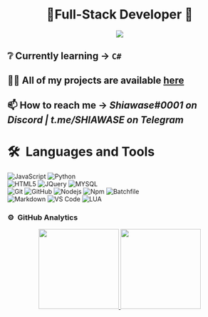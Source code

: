 <h1 align="center">💫Full-Stack Developer 💫</h1>
	
<p align="center">
  <img src="https://cdn.discordapp.com/attachments/733642426006241305/1081968746421309470/image.png">
</p>

## ❔ Currently learning -> `C#`

## 👨‍💻 All of my projects are available [here](https://github.com/MEMEZNUT999?tab=repositories)

## 📫 How to reach me -> *Shiawase#0001 on Discord | t.me/SHlAWASE on Telegram*


	
# 🛠 &nbsp;Languages and Tools

![JavaScript](https://img.shields.io/badge/-JavaScript-%23F7DF1C?style=for-the-badge&logo=javascript&logoColor=000000&labelColor=%23F7DF1C&color=%23FFCE5A)
![Python](https://img.shields.io/badge/-Python-3776AB?style=for-the-badge&logo=python&logoColor=ffffff)
<br>
![HTML5](https://img.shields.io/badge/-HTML5-%23E44D27?style=for-the-badge&logo=html5&logoColor=ffffff)
![JQuery](https://img.shields.io/badge/jQuery-f56200?style=for-the-badge&logo=jquery&logoColor=white)
![MYSQL](https://img.shields.io/badge/-MYSQL-0078D6?style=for-the-badge&logo=mysql&logoColor=ffffff)
<br>
![Git](https://img.shields.io/badge/-Git-%23F05032?style=for-the-badge&logo=git&logoColor=%23ffffff)
![GitHub](https://img.shields.io/badge/-GitHub-181717?style=for-the-badge&logo=github)
![Nodejs](https://img.shields.io/badge/-Nodejs-08d430?style=for-the-badge&logo=Node.js&logoColor=ffffff)
![Npm](https://img.shields.io/badge/-npm-CB3837?style=for-the-badge&logo=npm)
![Batchfile](https://img.shields.io/badge/-batchfile-0078D6?style=for-the-badge&logo=windows&logoColor=ffffff)
<br>
![Markdown](https://img.shields.io/badge/Markdown-000000?style=for-the-badge&logo=markdown&logoColor=white)
![VS Code](https://img.shields.io/badge/-VS%20Code-007ACC?style=for-the-badge&logo=visual-studio-code&logoColor=ffffff)
![LUA](https://img.shields.io/badge/-LUA-6600ff?style=for-the-badge&logo=lua&logoColor=1)
<br/>

### ⚙️ &nbsp;GitHub Analytics

<p align="center">
<a href="https://github.com/MEMEZNUT999">
  <img height="180em" src="https://github-readme-stats-eight-theta.vercel.app/api?username=MEMEZNUT999&show_icons=true&theme=algolia&include_all_commits=true&count_private=true"/>
  <img height="180em" src="https://github-readme-stats-eight-theta.vercel.app/api/top-langs/?username=MEMEZNUT999&layout=compact&langs_count=8&theme=algolia"/>
</a>
</p>